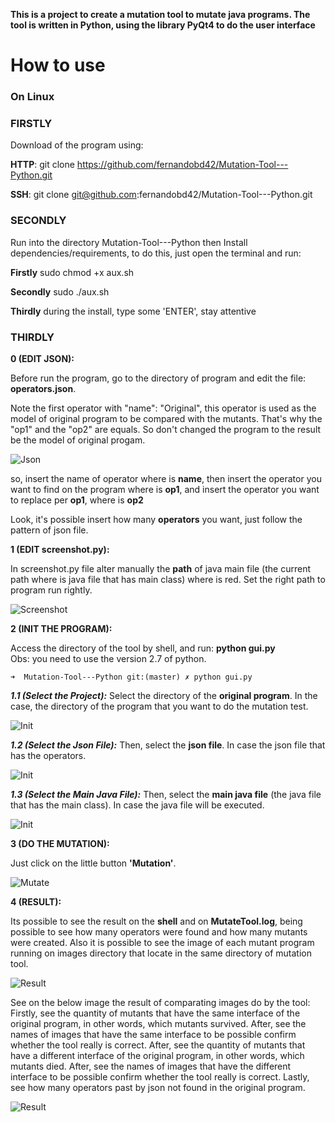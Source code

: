 **This is a project to create a mutation tool to mutate java programs. The tool is written in Python, using the library PyQt4 to do the user interface**

# How to use

### On Linux

### FIRSTLY

Download of the program using:

**HTTP**: git clone https://github.com/fernandobd42/Mutation-Tool---Python.git

**SSH**: git clone git@github.com:fernandobd42/Mutation-Tool---Python.git

### SECONDLY

Run into the directory Mutation-Tool---Python then Install dependencies/requirements, to do this, just open the terminal and run:

**Firstly** sudo chmod +x aux.sh

**Secondly** sudo ./aux.sh

**Thirdly** during the install, type some 'ENTER', stay attentive

### THIRDLY 

**0 (EDIT JSON):**

Before run the program, go to the directory of program and edit the file: <b>operators.json</b>.

Note the first operator with "name": "Original", this operator is used as the model of original program to be compared with the mutants. That's why the "op1" and the "op2" are equals. So don't changed the program to the result be the model of original progam.

![Json](https://raw.githubusercontent.com/fernandobd42/images/master/00.PNG)

so, insert the name of operator where is <b>name</b>, then insert the operator you want to find on the program where is <b>op1</b>, and insert the operator you want to replace per <b>op1</b>, where is <b>op2</b>

Look, it's possible insert how many <b>operators</b> you want, just follow the pattern of json file.

**1 (EDIT screenshot.py):**

In screenshot.py file alter manually the <b>path</b> of java main file (the current path where is java file that has main class) where is red. Set the right path to program run rightly.

![Screenshot](https://raw.githubusercontent.com/fernandobd42/images/master/01.PNG)

**2 (INIT THE PROGRAM):**

Access the directory of the tool by shell, and run: <b>python gui.py</b><br>
Obs: you need to use the version 2.7 of python.
```
➜  Mutation-Tool---Python git:(master) ✗ python gui.py
```
***1.1 (Select the Project):*** Select the directory of the <b>original program</b>. In the case, the directory of the program that you want to do the mutation test.

![Init](https://raw.githubusercontent.com/fernandobd42/images/master/02.PNG)

***1.2 (Select the Json File):*** Then, select the <b>json file</b>. In case the json file that has the operators.

![Init](https://raw.githubusercontent.com/fernandobd42/images/master/03.PNG)

***1.3 (Select the Main Java File):*** Then, select the <b>main java file</b> (the java file that has the main class). In case the java file will be executed.

![Init](https://raw.githubusercontent.com/fernandobd42/images/master/04.PNG)

**3 (DO THE MUTATION):**

Just click on the little button <b>'Mutation'</b>.

![Mutate](https://raw.githubusercontent.com/fernandobd42/images/master/05.PNG)

**4 (RESULT):**

Its possible to see the result on the <b>shell</b> and on <b>MutateTool.log</b>, being possible to see how many operators were found and how many mutants were created. Also it is possible to see the image of each mutant program running on images directory that locate in the same directory of mutation tool.

![Result](https://raw.githubusercontent.com/fernandobd42/images/master/06.PNG)

See on the below image the result of comparating images do by the tool:
Firstly, see the quantity of mutants that have the same interface of the original program, in other words, which mutants survived. 
After, see the names of images that have the same interface to be possible confirm whether the tool really is correct. 
After, see the quantity of mutants that have a different interface of the original program, in other words, which mutants died. 
After, see the names of images that have the different interface to be possible confirm whether the tool really is correct. 
Lastly, see how many operators past by json not found in the original program.

![Result](https://raw.githubusercontent.com/fernandobd42/images/master/07.PNG)
